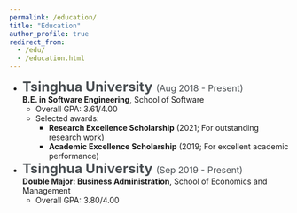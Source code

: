 ```yaml
---
permalink: /education/
title: "Education"
author_profile: true
redirect_from: 
  - /edu/
  - /education.html
---
```

- <a style="color: #494e52; text-decoration: none; cursor: text; user-select: text;" href="javascript:return false;" draggable="false" oncontextmenu="return false"><font size="5"><strong>Tsinghua University</strong> </font><font size="3">(Aug 2018 - Present)</font></a><br/>
  **B.E. in Software Engineering**, School of Software
  - Overall GPA: 3.61/4.00
  - Selected awards: 
    - **Research Excellence Scholarship** (2021; For outstanding research work) 
    - **Academic Excellence Scholarship** (2019; For excellent academic performance)
- <a style="color: #494e52; text-decoration: none; cursor: text; user-select: text;" href="javascript:return false;" draggable="false" oncontextmenu="return false"><font size="5"><strong>Tsinghua University</strong> </font><font size="3">(Sep 2019 - Present)</font></a><br/>
  **Double Major: Business Administration**, School of Economics and Management
  - Overall GPA: 3.80/4.00